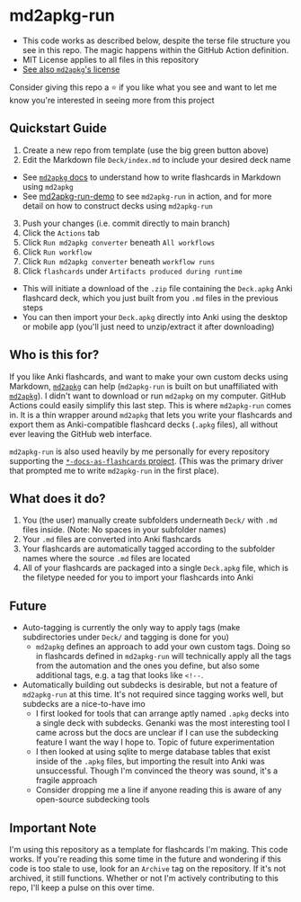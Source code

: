 # md2apkg-run

- This code works as described below, despite the terse file structure you see in this repo. The magic happens within the GitHub Action definition. 
- MIT License applies to all files in this repository
- [See also `md2apkg`'s license](https://github.com/Steve2955/md2apkg/blob/main/LICENSE.md)

Consider giving this repo a ⭐ if you like what you see and want to let me know you're interested in seeing more from this project

## Quickstart Guide

1. Create a new repo from template (use the big green button above)
2. Edit the Markdown file `Deck/index.md` to include your desired deck name
  - See [`md2apkg` docs](https://github.com/Steve2955/md2apkg) to understand how to write flashcards in Markdown using `md2apkg`
  - See [md2apkg-run-demo](https://github.com/asa55/md2apkg-run-demo) to see `md2apkg-run` in action, and for more detail on how to construct decks using `md2apkg-run`
3. Push your changes (i.e. commit directly to main branch)
4. Click the `Actions` tab
5. Click `Run md2apkg converter` beneath `All workflows`
6. Click `Run workflow`
7. Click `Run md2apkg converter` beneath `workflow runs`
8. Click `flashcards` under `Artifacts produced during runtime`
  - This will initiate a download of the `.zip` file containing the `Deck.apkg` Anki flashcard deck, which you just built from you `.md` files in the previous steps
  - You can then import your `Deck.apkg` directly into Anki using the desktop or mobile app (you'll just need to unzip/extract it after downloading)

## Who is this for?

If you like Anki flashcards, and want to make your own custom decks using Markdown, [`md2apkg`](https://github.com/Steve2955/md2apkg) can help (`md2apkg-run` is built on but unaffiliated with [`md2apkg`](https://github.com/Steve2955/md2apkg)).
I didn't want to download or run `md2apkg` on my computer. GitHub Actions could easily simplify this last step.
This is where `md2apkg-run` comes in. It is a thin wrapper around `md2apkg` that lets you write your flashcards and export them as Anki-compatible flashcard decks (`.apkg` files), all without ever leaving the GitHub web interface.

`md2apkg-run` is also used heavily by me personally for every repository supporting the [`*-docs-as-flashcards` project](https://asa55.github.io/docs-as-flashcards/). (This was the primary driver that prompted me to write `md2apkg-run` in the first place).

## What does it do?

1. You (the user) manually create subfolders underneath `Deck/` with `.md` files inside. (Note: No spaces in your subfolder names)
2. Your `.md` files are converted into Anki flashcards
3. Your flashcards are automatically tagged according to the subfolder names where the source `.md` files are located
4. All of your flashcards are packaged into a single `Deck.apkg` file, which is the filetype needed for you to import your flashcards into Anki

## Future

- Auto-tagging is currently the only way to apply tags (make subdirectories under `Deck/` and tagging is done for you)
  - `md2apkg` defines an approach to add your own custom tags. Doing so in flashcards defined in `md2apkg-run` will technically apply all the tags from the automation and the ones you define, but also some additional tags, e.g. a tag that looks like `<!--`.
- Automatically building out subdecks is desirable, but not a feature of `md2apkg-run` at this time. It's not required since tagging works well, but subdecks are a nice-to-have imo
  - I first looked for tools that can arrange aptly named `.apkg` decks into a single deck with subdecks. Genanki was the most interesting tool I came across but the docs are unclear if I can use the subdecking feature I want the way I hope to. Topic of future experimentation
  - I then looked at using sqlite to merge database tables that exist inside of the `.apkg` files, but importing the result into Anki was unsuccessful. Though I'm convinced the theory was sound, it's a fragile approach
  - Consider dropping me a line if anyone reading this is aware of any open-source subdecking tools
  
## Important Note
  
I'm using this repository as a template for flashcards I'm making. This code works. If you're reading this some time in the future and wondering if this code is too stale to use, look for an `Archive` tag on the repository. If it's not archived, it still functions. Whether or not I'm actively contributing to this repo, I'll keep a pulse on this over time.
